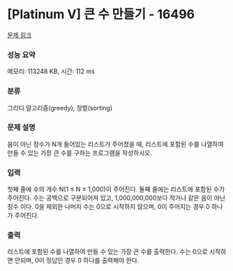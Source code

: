# [Platinum V] 큰 수 만들기 - 16496 

[문제 링크](https://www.acmicpc.net/problem/16496) 

### 성능 요약

메모리: 113248 KB, 시간: 112 ms

### 분류

그리디 알고리즘(greedy), 정렬(sorting)

### 문제 설명

<p>음이 아닌 정수가 N개 들어있는 리스트가 주어졌을 때, 리스트에 포함된 수를 나열하여 만들 수 있는 가장 큰 수를 구하는 프로그램을 작성하시오.</p>

### 입력 

 <p>첫째 줄에 수의 개수 N(1 ≤ N ≤ 1,000)이 주어진다. 둘째 줄에는 리스트에 포함된 수가 주어진다. 수는 공백으로 구분되어져 있고, 1,000,000,000보다 작거나 같은 음이 아닌 정수 이다. 0을 제외한 나머지 수는 0으로 시작하지 않으며, 0이 주어지는 경우 0 하나가 주어진다.</p>

### 출력 

 <p>리스트에 포함된 수를 나열하여 만들 수 있는 가장 큰 수를 출력한다. 수는 0으로 시작하면 안되며, 0이 정답인 경우 0 하나를 출력해야 한다.</p>


